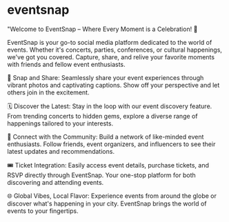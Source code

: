 # eventsnap
"Welcome to EventSnap – Where Every Moment is a Celebration! 🎉

EventSnap is your go-to social media platform dedicated to the world of events. Whether it's concerts, parties, conferences, or cultural happenings, we've got you covered. Capture, share, and relive your favorite moments with friends and fellow event enthusiasts.

📸 Snap and Share: Seamlessly share your event experiences through vibrant photos and captivating captions. Show off your perspective and let others join in the excitement.

🗓️ Discover the Latest: Stay in the loop with our event discovery feature. From trending concerts to hidden gems, explore a diverse range of happenings tailored to your interests.

👥 Connect with the Community: Build a network of like-minded event enthusiasts. Follow friends, event organizers, and influencers to see their latest updates and recommendations.

🎟️ Ticket Integration: Easily access event details, purchase tickets, and RSVP directly through EventSnap. Your one-stop platform for both discovering and attending events.

🌐 Global Vibes, Local Flavor: Experience events from around the globe or discover what's happening in your city. EventSnap brings the world of events to your fingertips.
